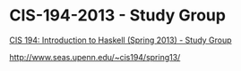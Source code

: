 # CIS-194-2013 - Study Group

[CIS 194: Introduction to Haskell (Spring 2013) - Study Group](http://www.seas.upenn.edu/~cis194/spring13/)  

http://www.seas.upenn.edu/~cis194/spring13/  
